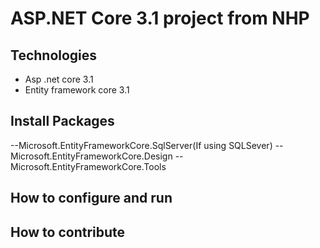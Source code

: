 # ASP.NET Core 3.1 project from NHP
## Technologies
- Asp .net core 3.1 
- Entity framework core 3.1
## Install Packages
--Microsoft.EntityFrameworkCore.SqlServer(If using SQLSever)
--Microsoft.EntityFrameworkCore.Design
--Microsoft.EntityFrameworkCore.Tools
## How to configure and run
## How to contribute
